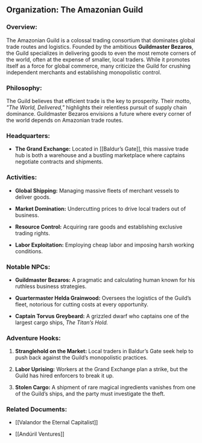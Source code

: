 ## **Organization: The Amazonian Guild**

### **Overview:**

The Amazonian Guild is a colossal trading consortium that dominates global trade routes and logistics. Founded by the ambitious **Guildmaster Bezaros**, the Guild specializes in delivering goods to even the most remote corners of the world, often at the expense of smaller, local traders. While it promotes itself as a force for global commerce, many criticize the Guild for crushing independent merchants and establishing monopolistic control.

### **Philosophy:**

The Guild believes that efficient trade is the key to prosperity. Their motto, _"The World, Delivered,"_ highlights their relentless pursuit of supply chain dominance. Guildmaster Bezaros envisions a future where every corner of the world depends on Amazonian trade routes.

### **Headquarters:**

- **The Grand Exchange:** Located in [[Baldur’s Gate]], this massive trade hub is both a warehouse and a bustling marketplace where captains negotiate contracts and shipments.
    

### **Activities:**

- **Global Shipping:** Managing massive fleets of merchant vessels to deliver goods.
    
- **Market Domination:** Undercutting prices to drive local traders out of business.
    
- **Resource Control:** Acquiring rare goods and establishing exclusive trading rights.
    
- **Labor Exploitation:** Employing cheap labor and imposing harsh working conditions.
    

### **Notable NPCs:**

- **Guildmaster Bezaros:** A pragmatic and calculating human known for his ruthless business strategies.
    
- **Quartermaster Helda Grainwood:** Oversees the logistics of the Guild’s fleet, notorious for cutting costs at every opportunity.
    
- **Captain Torvus Greybeard:** A grizzled dwarf who captains one of the largest cargo ships, _The Titan’s Hold._
    

### **Adventure Hooks:**

1. **Stranglehold on the Market:** Local traders in Baldur’s Gate seek help to push back against the Guild’s monopolistic practices.
    
2. **Labor Uprising:** Workers at the Grand Exchange plan a strike, but the Guild has hired enforcers to break it up.
    
3. **Stolen Cargo:** A shipment of rare magical ingredients vanishes from one of the Guild’s ships, and the party must investigate the theft.
    

### **Related Documents:**

- [[Valandor the Eternal Capitalist]]
    
- [[Andúril Ventures]]